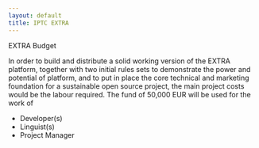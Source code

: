 ```yaml
---
layout: default
title: IPTC EXTRA
---
```


EXTRA Budget

In order to build and distribute a solid working version of the EXTRA platform, together with two initial rules sets to demonstrate the power and potential of platform, and to put in place the core technical and marketing foundation for a sustainable open source project, the main project costs would be the labour required. The fund of 50,000 EUR will be used for the work of

* Developer(s)
* Linguist(s)
* Project Manager 

